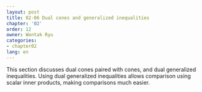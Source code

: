 ```yaml
---
layout: post
title: 02-06 Dual cones and generalized inequalities
chapter: '02'
order: 12
owner: Wontak Ryu
categories:
- chapter02
lang: en
---
```


This section discusses dual cones paired with cones, and dual generalized inequalities. Using dual generalized inequalities allows comparison using scalar inner products, making comparisons much easier.